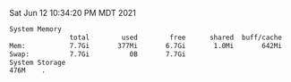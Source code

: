 Sat Jun 12 10:34:20 PM MDT 2021
```bash
System Memory
               total        used        free      shared  buff/cache   available
Mem:           7.7Gi       377Mi       6.7Gi       1.0Mi       642Mi       7.1Gi
Swap:          7.7Gi          0B       7.7Gi
System Storage
476M	.
```
```bash
